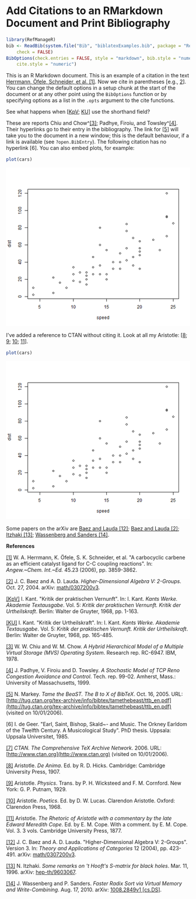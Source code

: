 Add Citations to an RMarkdown Document and Print Bibliography
========================================================


```r
library(RefManageR)
bib <- ReadBib(system.file("Bib", "biblatexExamples.bib", package = "RefManageR"), 
    check = FALSE)
BibOptions(check.entries = FALSE, style = "markdown", bib.style = "numeric", 
    cite.style = "numeric")
```

  This is an R Markdown document. This is an example of a citation in the text <a name=cite-herrmann></a>[Herrmann, Öfele, Schneider, et al. [1]](#bib-herrmann). Now we cite in parentheses <a name=cite-baezonline></a>[e.g., [2](http://arxiv.org/abs/math/0307200v3)].  You can change the default options in a setup chunk at the start of the document or at any other point using the <code>BibOptions</code> function or by specifying options as a list in the `.opts` argument to the cite functions.

See what happens when <a name=cite-kantkpv></a><a name=cite-kantku></a>[[KpV](#bib-kantkpv); [KU](#bib-kantku)] use the shorthand field?

These are reports <a name=cite-chiu></a><a name=cite-padhye></a>Chiu and Chow^[[3]](#bib-chiu); Padhye, Firoiu, and Towsley^[[4]](#bib-padhye).  Their hyperlinks go to their entry in the bibliography.
The link for <a name=cite-markey></a>[[5](http://tug.ctan.org/tex-archive/info/bibtex/tamethebeast/ttb_en.pdf)] will take you to the document in a new window; this is the default behaviour, if a link is available (see `?open.BibEntry`). The following citation has no hyperlink [6].  You can also embed plots, for example: 
  

```r
plot(cars)
```

![plot of chunk unnamed-chunk-1](figure/unnamed-chunk-1.png) 

I've added a reference to CTAN without citing it.  Look at all my Aristotle: <a name=cite-aristotleanima></a><a name=cite-aristotlephysics></a><a name=cite-aristotlepoetics></a><a name=cite-aristotlerhetoric></a>[[8](#bib-aristotleanima); [9](#bib-aristotlephysics); [10](#bib-aristotlepoetics); [11](#bib-aristotlerhetoric)].  


```r
plot(cars)
```

![plot of chunk unnamed-chunk-2](figure/unnamed-chunk-2.png) 


Some papers on the arXiv are <a name=cite-baezarticle></a><a name=cite-itzhaki></a><a name=cite-wassenberg></a>[Baez and Lauda [12]](http://arxiv.org/abs/math/0307200v3); [Baez and Lauda [2]](http://arxiv.org/abs/math/0307200v3); [Itzhaki [13]](http://arxiv.org/abs/hep-th/9603067); [Wassenberg and Sanders [14]](http://arxiv.org/abs/1008.2849v1).

**References**

<a name=bib-herrmann></a>[[1]](#cite-herrmann) W. A. Herrmann, K.
Öfele, S. K. Schneider, et al. "A carbocyclic carbene as an
efficient catalyst ligand for C-C coupling reactions". In:
_Angew.~Chem. Int.~Ed._ 45.23 (2006), pp. 3859-3862.

<a name=bib-baezonline></a>[[2]](#cite-baezonline) J. C. Baez and
A. D. Lauda. _Higher-Dimensional Algebra V: 2-Groups_. Oct. 27,
2004. arXiv:
[math/0307200v3](http://arxiv.org/abs/math/0307200v3).

<a name=bib-kantkpv></a>[[KpV]](#cite-kantkpv) I. Kant. "Kritik
der praktischen Vernunft". In: I. Kant. _Kants Werke. Akademie
Textausgabe_. Vol. 5: _Kritik der praktischen Vernunft. Kritik der
Urtheilskraft_. Berlin: Walter de Gruyter, 1968, pp. 1-163.

<a name=bib-kantku></a>[[KU]](#cite-kantku) I. Kant. "Kritik der
Urtheilskraft". In: I. Kant. _Kants Werke. Akademie Textausgabe_.
Vol. 5: _Kritik der praktischen Vernunft. Kritik der
Urtheilskraft_. Berlin: Walter de Gruyter, 1968, pp. 165-485.

<a name=bib-chiu></a>[[3]](#cite-chiu) W. W. Chiu and W. M. Chow.
_A Hybrid Hierarchical Model of a Multiple Virtual Storage (MVS)
Operating System_. Research rep. RC-6947. IBM, 1978.

<a name=bib-padhye></a>[[4]](#cite-padhye) J. Padhye, V. Firoiu
and D. Towsley. _A Stochastic Model of TCP Reno Congestion
Avoidance and Control_. Tech. rep. 99-02. Amherst, Mass.:
University of Massachusetts, 1999.

<a name=bib-markey></a>[[5]](#cite-markey) N. Markey. _Tame the
BeaST. The B to X of BibTeX_. Oct. 16, 2005. URL:
[http://tug.ctan.org/tex-archive/info/bibtex/tamethebeast/ttb_en.pdf](http://tug.ctan.org/tex-archive/info/bibtex/tamethebeast/ttb_en.pdf)
(visited on 10/01/2006).

[6] I. de Geer. "Earl, Saint, Bishop, Skald~- and Music. The
Orkney Earldom of the Twelfth Century. A Musicological Study". PhD
thesis. Uppsala: Uppsala Universitet, 1985.

<a name=bib-ctan></a>[[7]](#cite-ctan) _CTAN. The Comprehensive
TeX Archive Network_. 2006. URL:
[http://www.ctan.org](http://www.ctan.org) (visited on
10/01/2006).

<a name=bib-aristotleanima></a>[[8]](#cite-aristotleanima)
Aristotle. _De Anima_. Ed. by R. D. Hicks. Cambridge: Cambridge
University Press, 1907.

<a name=bib-aristotlephysics></a>[[9]](#cite-aristotlephysics)
Aristotle. _Physics_. Trans.  by P. H. Wicksteed and F. M.
Cornford. New York: G. P. Putnam, 1929.

<a name=bib-aristotlepoetics></a>[[10]](#cite-aristotlepoetics)
Aristotle. _Poetics_. Ed. by D. W. Lucas. Clarendon Aristotle.
Oxford: Clarendon Press, 1968.

<a name=bib-aristotlerhetoric></a>[[11]](#cite-aristotlerhetoric)
Aristotle. _The Rhetoric of Aristotle with a commentary by the
late Edward Meredith Cope_. Ed. by E. M. Cope. With a comment. by
E. M. Cope. Vol. 3. 3 vols. Cambridge University Press, 1877.

<a name=bib-baezarticle></a>[[12]](#cite-baezarticle) J. C. Baez
and A. D. Lauda. "Higher-Dimensional Algebra V: 2-Groups". Version
3. In: _Theory and Applications of Categories_ 12 (2004), pp.
423-491. arXiv:
[math/0307200v3](http://arxiv.org/abs/math/0307200v3).

<a name=bib-itzhaki></a>[[13]](#cite-itzhaki) N. Itzhaki. _Some
remarks on 't Hooft's S-matrix for black holes_. Mar. 11, 1996.
arXiv: [hep-th/9603067](http://arxiv.org/abs/hep-th/9603067).

<a name=bib-wassenberg></a>[[14]](#cite-wassenberg) J. Wassenberg
and P. Sanders. _Faster Radix Sort via Virtual Memory and
Write-Combining_. Aug. 17, 2010. arXiv: [1008.2849v1
[cs.DS]](http://arxiv.org/abs/1008.2849v1).

